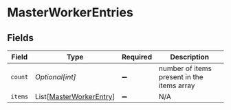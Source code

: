 # MasterWorkerEntries


## Fields

| Field                                                               | Type                                                                | Required                                                            | Description                                                         |
| ------------------------------------------------------------------- | ------------------------------------------------------------------- | ------------------------------------------------------------------- | ------------------------------------------------------------------- |
| `count`                                                             | *Optional[int]*                                                     | :heavy_minus_sign:                                                  | number of items present in the items array                          |
| `items`                                                             | List[[MasterWorkerEntry](../../models/shared/masterworkerentry.md)] | :heavy_minus_sign:                                                  | N/A                                                                 |